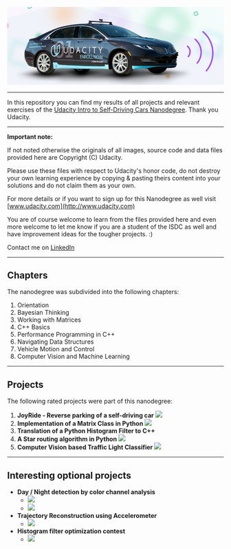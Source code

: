 <p align="center">
<img src="self-driving-car-img.png">
</p>

---

In this repository you can find my results of all projects and relevant exercises of the [Udacity Intro to Self-Driving Cars Nanodegree](https://www.udacity.com/course/intro-to-self-driving-cars--nd113). Thank you Udacity.

---

**Important note:**

If not noted otherwise the originals of all images, source code and data files provided here are Copyright (C) Udacity.

Please use these files with respect to Udacity's honor code, do not destroy your own learning experience by copying & pasting theirs content into your solutions and do not claim them as your own.

For more details or if you want to sign up for this Nanodegree as well visit [www.udacity.com](http://www.udacity.com)

You are of course welcome to learn from the files provided here and even more welcome to let me know if you are a student of the ISDC as well and have improvement ideas for the tougher projects. :) 

Contact me on [LinkedIn](https://www.linkedin.com/in/limbercheng/)

---

## Chapters ##

The nanodegree was subdivided into the following chapters:

1. Orientation
2. Bayesian Thinking
3. Working with Matrices
4. C++ Basics
5. Performance Programming in C++
6. Navigating Data Structures
7. Vehicle Motion and Control
8. Computer Vision and Machine Learning

---

## Projects ##

The following rated projects were part of this nanodegree:

1. **JoyRide - Reverse parking of a self-driving car**
    ![](Images/ISDC_Project_1.png)
2. **Implementation of a Matrix Class in Python**
    ![](Images/ISDC_Project_2.png)
3. **Translation of a Python Histogram Filter to C++**
4. **A Star routing algorithm in Python**
    ![](Images/ISDC_Project_4.png)
5. **Computer Vision based Traffic Light Classifier**
    ![](Images/ISDC_Project_5.png)

---

## Interesting optional projects ##

- **Day / Night detection by color channel analysis**
    - ![](Images/ISDC_Project_5b.png)
    - ![](Images/ISDC_Project_5b2.png)
- **Trajectory Reconstruction using Accelerometer**
    - ![](Images/ISDC_Project_4b.png)
- **Histogram filter optimization contest**
    - ![](Images/ISDC_CPP_Contest.png)

